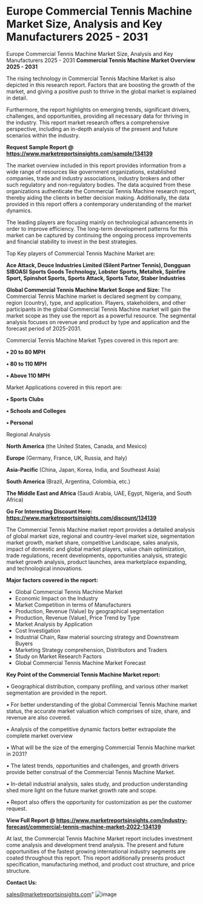 # Europe Commercial Tennis Machine Market Size, Analysis and Key Manufacturers 2025 - 2031
Europe Commercial Tennis Machine Market Size, Analysis and Key Manufacturers 2025 - 2031
<Strong> Commercial Tennis Machine Market Overview 2025 - 2031</strong>

The rising technology in Commercial Tennis Machine Market is also depicted in this research report. Factors that are boosting the growth of the market, and giving a positive push to thrive in the global market is explained in detail.

Furthermore, the report highlights on emerging trends, significant drivers, challenges, and opportunities, providing all necessary data for thriving in the industry. This report market research offers a comprehensive perspective, including an in-depth analysis of the present and future scenarios within the industry.

<strong>Request Sample Report @ <a href=https://www.marketreportsinsights.com/sample/134139>https://www.marketreportsinsights.com/sample/134139</a></strong>

The market overview included in this report provides information from a wide range of resources like government organizations, established companies, trade and industry associations, industry brokers and other such regulatory and non-regulatory bodies. The data acquired from these organizations authenticate the Commercial Tennis Machine research report, thereby aiding the clients in better decision making. Additionally, the data provided in this report offers a contemporary understanding of the market dynamics.

The leading players are focusing mainly on technological advancements in order to improve efficiency. The long-term development patterns for this market can be captured by continuing the ongoing process improvements and financial stability to invest in the best strategies.

Top Key players of Commercial Tennis Machine Market are:

<strong>Ace Attack, Deuce Industries Limited (Silent Partner Tennis), Dongguan SIBOASI Sports Goods Technology, Lobster Sports, Metaltek, Spinfire Sport, Spinshot Sports, Sports Attack, Sports Tutor, Staber Industries</strong>

<strong><b>Global Commercial Tennis Machine Market Scope and Size:</b></strong>
The Commercial Tennis Machine market is declared segment by company, region (country), type, and application. Players, stakeholders, and other participants in the global Commercial Tennis Machine market will gain the market scope as they use the report as a powerful resource. The segmental analysis focuses on revenue and product by type and application and the forecast period of 2025-2031.

Commercial Tennis Machine Market Types covered in this report are:

<strong>• 20 to 80 MPH

• 80 to 110 MPH

• Above 110 MPH</strong>

Market Applications covered in this report are:

<strong>• Sports Clubs

• Schools and Colleges

• Personal</strong> 

Regional Analysis

<strong>North America</strong> (the United States, Canada, and Mexico)

<strong>Europe</strong> (Germany, France, UK, Russia, and Italy)

<strong>Asia-Pacific</strong> (China, Japan, Korea, India, and Southeast Asia)

<strong>South America</strong> (Brazil, Argentina, Colombia, etc.)

<strong>The Middle East and Africa</strong> (Saudi Arabia, UAE, Egypt, Nigeria, and South Africa)

<strong>Go For Interesting Discount Here: <a href=https://www.marketreportsinsights.com/discount/134139>https://www.marketreportsinsights.com/discount/134139</a></strong>

The Commercial Tennis Machine market report provides a detailed analysis of global market size, regional and country-level market size, segmentation market growth, market share, competitive Landscape, sales analysis, impact of domestic and global market players, value chain optimization, trade regulations, recent developments, opportunities analysis, strategic market growth analysis, product launches, area marketplace expanding, and technological innovations.

<strong><b>Major factors covered in the report:</b></strong>
<ul>
  <li>Global Commercial Tennis Machine Market </li>
  <li>Economic Impact on the Industry</li>
  <li>Market Competition in terms of Manufacturers</li>
  <li>Production, Revenue (Value) by geographical segmentation</li>
  <li>Production, Revenue (Value), Price Trend by Type</li>
  <li>Market Analysis by Application</li>
  <li>Cost Investigation</li>
  <li>Industrial Chain, Raw material sourcing strategy and Downstream Buyers</li>
  <li>Marketing Strategy comprehension, Distributors and Traders</li>
  <li>Study on Market Research Factors</li>
  <li>Global Commercial Tennis Machine Market Forecast</li>
</ul>

<strong><b>Key Point of the Commercial Tennis Machine Market report:</b></strong>

• Geographical distribution, company profiling, and various other market segmentation are provided in the report.

• For better understanding of the global Commercial Tennis Machine market status, the accurate market valuation which comprises of size, share, and revenue are also covered.

• Analysis of the competitive dynamic factors better extrapolate the complete market overview

• What will be the size of the emerging Commercial Tennis Machine market in 2031?

• The latest trends, opportunities and challenges, and growth drivers provide better construal of the Commercial Tennis Machine Market.

• In-detail industrial analysis, sales study, and production understanding shed more light on the future market growth rate and scope.

• Report also offers the opportunity for customization as per the customer request.

<strong><b>View Full Report @ <a href=https://www.marketreportsinsights.com/industry-forecast/commercial-tennis-machine-market-2022-134139>https://www.marketreportsinsights.com/industry-forecast/commercial-tennis-machine-market-2022-134139</a></b></strong>


At last, the Commercial Tennis Machine Market report includes investment come analysis and development trend analysis. The present and future opportunities of the fastest growing international industry segments are coated throughout this report. This report additionally presents product specification, manufacturing method, and product cost structure, and price structure.

<strong>Contact Us:</strong>

sales@marketreportsinsights.com"
![image](https://github.com/user-attachments/assets/99480153-6999-4375-8f87-ce6b4f6aab3b)
